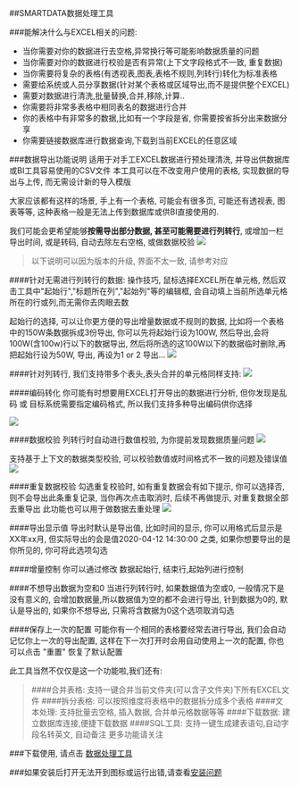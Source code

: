 ##SMARTDATA数据处理工具

###能解决什么与EXCEL相关的问题:
- 当你需要对你的数据进行去空格,异常换行等可能影响数据质量的问题
- 当你需要对你的数据进行校验是否有异常(上下文字段格式不一致, 重复数据)
- 当你需要将复杂的表格(有透视表,图表,表格不规则,列转行)转化为标准表格
- 需要给系统或人员分享数据(针对某个表格或区域导出,而不是提供整个EXCEL)
- 需要对数据进行清洗,批量替换,合并,移除,计算..
- 你需要将非常多表格中相同表名的数据进行合并
- 你的表格中有非常多的数据,比如有一个字段是省, 你需要按省拆分出来数据分享
- 你需要链接数据库进行数据查询,下载到当前EXCEL的任意区域


###数据导出功能说明
适用于对手工EXCEL数据进行预处理清洗, 并导出供数据库或BI工具容易使用的CSV文件
本工具可以在不改变用户使用的表格, 实现数据的导出与上传, 而无需设计新的导入模版

大家应该都有这样的场景, 手上有一个表格, 可能会有很多页, 可能还有透视表, 图表等等, 这种表格一般是无法上传到数据库或供BI直接使用的.

我们可能会更希望能够**按需导出部分数据, 甚至可能需要进行列转行**, 或增加一栏导出时间, 或是转码, 自动去除左右空格, 或做数据校验
![](/media/editor/微信截图_20200412142720_20200412142828709663.png)
>以下说明可以因为版本的升级, 界面不太一致, 请参考对应

####针对无需进行列转行的数据:
操作技巧, 鼠标选择EXCEL所在单元格, 然后双击工具中"起始行","标题所在列","起始列"等的编辑框, 会自动填上当前所选单元格所在的行或列,而无需你去肉眼去数

起始行的选择, 可以让你更方便的导出增量数据或不规则的数据, 比如将一个表格中的150W条数据拆成3份导出, 你可以先将起始行设为100W, 然后导出,会将100W(含100w)行以下的数据导出, 然后将所选的这100W以下的数据临时删除,再把起始行设为50W, 导出, 再设为1 or 2 导出...
![](/media/editor/to_csv_20190710140753991574.png)

####针对列转行, 我们支持带多个表头,表头合并的单元格同样支持:
![](/media/editor/to_csv_2_20190717222359731116.png)

####编码转化
你可能有时想要用EXCEL打开导出的数据进行分析, 但你发现是乱码 或 目标系统需要指定编码格式, 所以我们支持多种导出编码供你选择

![](/media/editor/to_csv_code_20190717212814304357.png)

####数据校验
列转行时自动进行数值校验, 为你提前发现数据质量问题
![](/media/editor/微信截图_20200410112806_20200410113156216967.png)

支持基于上下文的数据类型校验, 可以校验数值或时间格式不一致的问题及错误值
![](/media/editor/微信截图_20200411121517_20200411122404350673.png)

####重复数据校验
勾选重复校验时, 如有重复数据会有如下提示, 你可以选择否,则不会导出此条重复记录, 当你再次点击取消时, 后续不再做提示, 对重复数据全部去重导出
此功能也可以用于做数据去重处理
![](/media/editor/微信截图_20200413091956_20200413092516090402.png)

####导出显示值
导出时默认是导出值, 比如时间的显示, 你可以用格式后显示是 XX年xx月, 但实际导出的会是值2020-04-12 14:30:00 之类, 如果你想要导出的是你所见的, 你可将此选项勾选

####增量控制
你可以通过修改  数据起始行, 结束行,起始列进行控制

####不想导出数据为空和0
当进行列转行时, 如果数据值为空或0, 一般情况下是没有意义的, 会增加数据量,所以数据值为空的都不会进行导出, 针到数据为0的, 默认是导出的, 如果你不想导出, 只需将含数据为0这个选项取消勾选

####保存上一次的配置
可能你有一个相同的表格要经常去进行导出, 我们会自动记忆你上一次的导出配置, 这样在下一次打开时会用自动使用上一次的配置, 你也可以点击 "重置" 恢复了默认配置



此工具当然不仅仅是这一个功能啦,我们还有:
>####合并表格:  支持一键合并当前文件夹(可以含子文件夹)下所有EXCEL文件
####拆分表格:  可以按照维度将表格中的数据拆分成多个表格
####文本处理:  支持批量去空格, 插入数据, 合并单元格数据等等
####下载数据:  建立数据库连接,便捷下载数据
####SQL工具:  支持一键生成建表语句,自动字段名转英文, 自动备注
更多功能请关注

###下载使用, 请点击 [数据处理工具](https://www.smartchart.cn/smartdata/download/ "数据处理工具")

###如果安装后打开无法开到图标或运行出错,请查看[安装问题](https://www.smartchart.cn/blog/article/2020/3/22/39.html "安装问题, 请查看")
